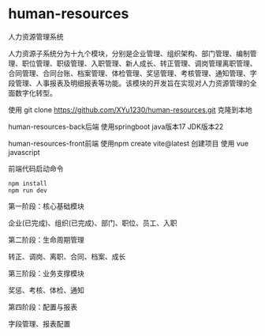 # human-resources
人力资源管理系统

人力资源子系统分为十九个模块，分别是企业管理、组织架构、部门管理、编制管理、职位管理、职级管理、入职管理、新人成长、转正管理、调岗管理离职管理、合同管理、合同台账、档案管理、体检管理、奖惩管理、考核管理、通知管理、字段管理、人事报表及明细报表等功能。该模块的开发旨在实现对人力资源管理的全面数字化转型。

使用
git clone https://github.com/XYu1230/human-resources.git
克隆到本地

human-resources-back后端
使用springboot java版本17 JDK版本22

human-resources-front前端
使用npm create vite@latest 创建项目 
使用 vue javascript


前端代码启动命令

```
npm install
npm run dev
```


第一阶段：核心基础模块

企业(已完成)、组织(已完成)、部门、职位、员工、入职

第二阶段：生命周期管理

转正、调岗、离职、合同、档案、成长

第三阶段：业务支撑模块

奖惩、考核、体检、通知

第四阶段：配置与报表

字段管理、报表配置
